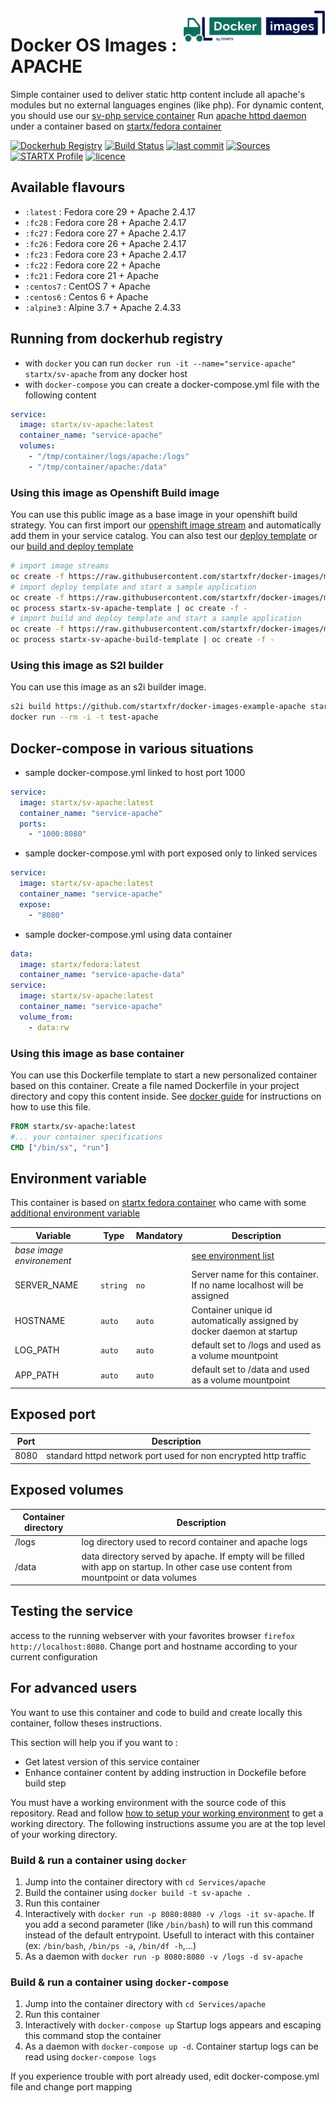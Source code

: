 <img align="right" height="50" src="https://raw.githubusercontent.com/startxfr/docker-images/master/travis/logo.svg?sanitize=true">

# Docker OS Images : APACHE

Simple container used to deliver static http content include all apache's modules but no external languages engines (like php). For dynamic content, you should use our [sv-php service container](https://hub.docker.com/r/startx/sv-php)
Run [apache httpd daemon](https://httpd.apache.org/) under a container 
based on [startx/fedora container](https://hub.docker.com/r/startx/fedora)

[![Dockerhub Registry](https://img.shields.io/docker/build/startx/sv-apache.svg)](https://hub.docker.com/r/startx/sv-apache) [![Build Status](https://travis-ci.org/startxfr/docker-images.svg?branch=master)](https://travis-ci.org/startxfr/docker-images) [![last commit](https://img.shields.io/github/last-commit/startxfr/docker-images.svg)](https://github.com/startxfr/docker-images) [![Sources](https://img.shields.io/badge/startxfr-docker--images-blue.svg)](https://github.com/startxfr/docker-images/tree/master/Services/apache/) [![STARTX Profile](https://img.shields.io/badge/provider-startx-green.svg)](https://github.com/startxfr) [![licence](https://img.shields.io/github/license/startxfr/docker-images.svg)](https://github.com/startxfr/docker-images) 

## Available flavours

* `:latest` : Fedora core 29 + Apache 2.4.17
* `:fc28` : Fedora core 28 + Apache 2.4.17
* `:fc27` : Fedora core 27 + Apache 2.4.17
* `:fc26` : Fedora core 26 + Apache 2.4.17
* `:fc23` : Fedora core 23 + Apache 2.4.17
* `:fc22` : Fedora core 22 + Apache 
* `:fc21` : Fedora core 21 + Apache 
* `:centos7` : CentOS 7 + Apache 
* `:centos6` : Centos 6 + Apache 
* `:alpine3` : Alpine 3.7 + Apache 2.4.33

## Running from dockerhub registry

* with `docker` you can run `docker run -it --name="service-apache" startx/sv-apache` from any docker host
* with `docker-compose` you can create a docker-compose.yml file with the following content
```YAML
service:
  image: startx/sv-apache:latest
  container_name: "service-apache"
  volumes:
    - "/tmp/container/logs/apache:/logs"
    - "/tmp/container/apache:/data"
```

### Using this image as Openshift Build image

You can use this public image as a base image in your openshift build strategy. You can first import
our [openshift image stream](https://raw.githubusercontent.com/startxfr/docker-images/master/Services/apache/openshift-imageStreams.json)
and automatically add them in your service catalog. You can also test our [deploy template](https://raw.githubusercontent.com/startxfr/docker-images/master/Services/apache/openshift-template.json)
or our [build and deploy template](https://raw.githubusercontent.com/startxfr/docker-images/master/Services/apache/openshift-template-build.json)

```bash
# import image streams
oc create -f https://raw.githubusercontent.com/startxfr/docker-images/master/Services/apache/openshift-imageStreams.json
# import deploy template and start a sample application
oc create -f https://raw.githubusercontent.com/startxfr/docker-images/master/Services/apache/openshift-template.json
oc process startx-sv-apache-template | oc create -f -
# import build and deploy template and start a sample application
oc create -f https://raw.githubusercontent.com/startxfr/docker-images/master/Services/apache/openshift-template-build.json
oc process startx-sv-apache-build-template | oc create -f -
```

### Using this image as S2I builder

You can use this image as an s2i builder image. 
```bash
s2i build https://github.com/startxfr/docker-images-example-apache startx/sv-apache test-apache
docker run --rm -i -t test-apache
```

## Docker-compose in various situations

* sample docker-compose.yml linked to host port 1000
```YAML
service:
  image: startx/sv-apache:latest
  container_name: "service-apache"
  ports:
    - "1000:8080"
```
* sample docker-compose.yml with port exposed only to linked services
```YAML
service:
  image: startx/sv-apache:latest
  container_name: "service-apache"
  expose:
    - "8080"
```
* sample docker-compose.yml using data container
```YAML
data:
  image: startx/fedora:latest
  container_name: "service-apache-data"
service:
  image: startx/sv-apache:latest
  container_name: "service-apache"
  volume_from:
    - data:rw
```

### Using this image as base container

You can use this Dockerfile template to start a new personalized container based on this container. Create a file named Dockerfile in your project directory and copy this content inside. See [docker guide](http://docs.docker.com/engine/reference/builder/) for instructions on how to use this file.
```Dockerfile
FROM startx/sv-apache:latest
#... your container specifications
CMD ["/bin/sx", "run"]
```

## Environment variable

This container is based on [startx fedora container](https://hub.docker.com/r/startx/fedora) who came with 
some [additional environment variable](https://github.com/startxfr/docker-images/tree/master/OS#environment-variable)

| Variable                  | Type     | Mandatory | Description                                                              |
|---------------------------|----------|-----------|--------------------------------------------------------------------------|
| <i>base image environement</i> |          |           | [see environment list](https://github.com/startxfr/docker-images/tree/master/OS#environment-variable)
| SERVER_NAME               | `string` | `no`      | Server name for this container. If no name localhost will be assigned
| HOSTNAME                  | `auto`   | `auto`    | Container unique id automatically assigned by docker daemon at startup
| LOG_PATH                  | `auto`   | `auto`    | default set to /logs and used as a volume mountpoint
| APP_PATH                  | `auto`   | `auto`    | default set to /data and used as a volume mountpoint

## Exposed port

| Port  | Description                                                              |
|-------|--------------------------------------------------------------------------|
| 8080  | standard httpd network port used for non encrypted http traffic

## Exposed volumes

| Container directory  | Description                                                              |
|----------------------|--------------------------------------------------------------------------|
| /logs                | log directory used to record container and apache logs
| /data                | data directory served by apache. If empty will be filled with app on startup. In other case use content from mountpoint or data volumes

## Testing the service

access to the running webserver with your favorites browser `firefox http://localhost:8080`. Change port and hostname according to your current configuration

## For advanced users

You want to use this container and code to build and create locally this container, follow theses instructions.

This section will help you if you want to :
* Get latest version of this service container
* Enhance container content by adding instruction in Dockefile before build step

You must have a working environment with the source code of this repository. Read and follow [how to setup your working environment](https://github.com/startxfr/docker-images#setup-your-working-environment-mandatory) to get a working directory. The following instructions assume you are at the top level of your working directory.

### Build & run a container using `docker`

1. Jump into the container directory with `cd Services/apache`
2. Build the container using `docker build -t sv-apache .`
3. Run this container 
  1. Interactively with `docker run -p 8080:8080 -v /logs -it sv-apache`. If you add a second parameter (like `/bin/bash`) to will run this command instead of the default entrypoint. Usefull to interact with this container (ex: `/bin/bash`, `/bin/ps -a`, `/bin/df -h`,...) 
  2. As a daemon with `docker run -p 8080:8080 -v /logs -d sv-apache`


### Build & run a container using `docker-compose`

1. Jump into the container directory with `cd Services/apache`
2. Run this container 
  1. Interactively with `docker-compose up` Startup logs appears and escaping this command stop the container
  2. As a daemon with `docker-compose up -d`. Container startup logs can be read using `docker-compose logs`

If you experience trouble with port already used, edit docker-compose.yml file and change port mapping
